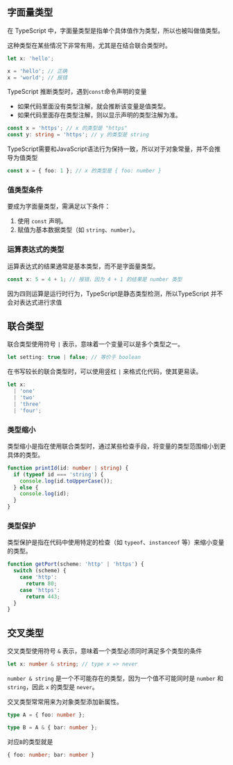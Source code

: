 ## 字面量类型

在 TypeScript 中，字面量类型是指单个具体值作为类型，所以也被叫做值类型。

这种类型在某些情况下非常有用，尤其是在结合联合类型时。

```typescript
let x: 'hello';

x = 'hello'; // 正确
x = 'world'; // 报错
```



TypeScript 推断类型时，遇到`const`命令声明的变量

+ 如果代码里面没有类型注解，就会推断该变量是值类型。
+ 如果代码里面存在类型注解，则以显示声明的类型注解为准。

```typescript
const x = 'https'; // x 的类型是 "https"
const y: string = 'https'; // y 的类型是 string
```



TypeScript需要和JavaScript语法行为保持一致，所以对于对象常量，并不会推导为值类型

```typescript
const x = { foo: 1 }; // x 的类型是 { foo: number }
```



### 值类型条件

要成为字面量类型，需满足以下条件：

1. 使用 `const` 声明。
2. 赋值为基本数据类型（如 `string`、`number`）。



### 运算表达式的类型

运算表达式的结果通常是基本类型，而不是字面量类型。

```typescript
const x: 5 = 4 + 1; // 报错，因为 4 + 1 的结果是 number 类型
```

因为四则运算是运行时行为，TypeScript是静态类型检测，所以TypeScript 并不会对表达式进行求值



## 联合类型

 联合类型使用符号 `|` 表示，意味着一个变量可以是多个类型之一。

```typescript
let setting: true | false; // 等价于 boolean
```



在书写较长的联合类型时，可以使用竖杠 `|` 来格式化代码，使其更易读。

```typescript
let x:
  | 'one'
  | 'two'
  | 'three'
  | 'four';
```



### 类型缩小

类型缩小是指在使用联合类型时，通过某些检查手段，将变量的类型范围缩小到更具体的类型。

```typescript
function printId(id: number | string) {
  if (typeof id === 'string') {
    console.log(id.toUpperCase());
  } else {
    console.log(id);
  }
}
```



### 类型保护

类型保护是指在代码中使用特定的检查（如 `typeof`、`instanceof` 等）来缩小变量的类型。

```typescript
function getPort(scheme: 'http' | 'https') {
  switch (scheme) {
    case 'http':
      return 80;
    case 'https':
      return 443;
  }
}
```



## 交叉类型

交叉类型使用符号 `&` 表示，意味着一个类型必须同时满足多个类型的条件

```ts
let x: number & string; // type x => never
```

`number & string` 是一个不可能存在的类型，因为一个值不可能同时是 `number` 和 `string`，因此 `x` 的类型是 `never`。



交叉类型常常用来为对象类型添加新属性。

```ts
type A = { foo: number };

type B = A & { bar: number };
```

对应`B`的类型就是

```ts
{ foo: number; bar: number }
```
